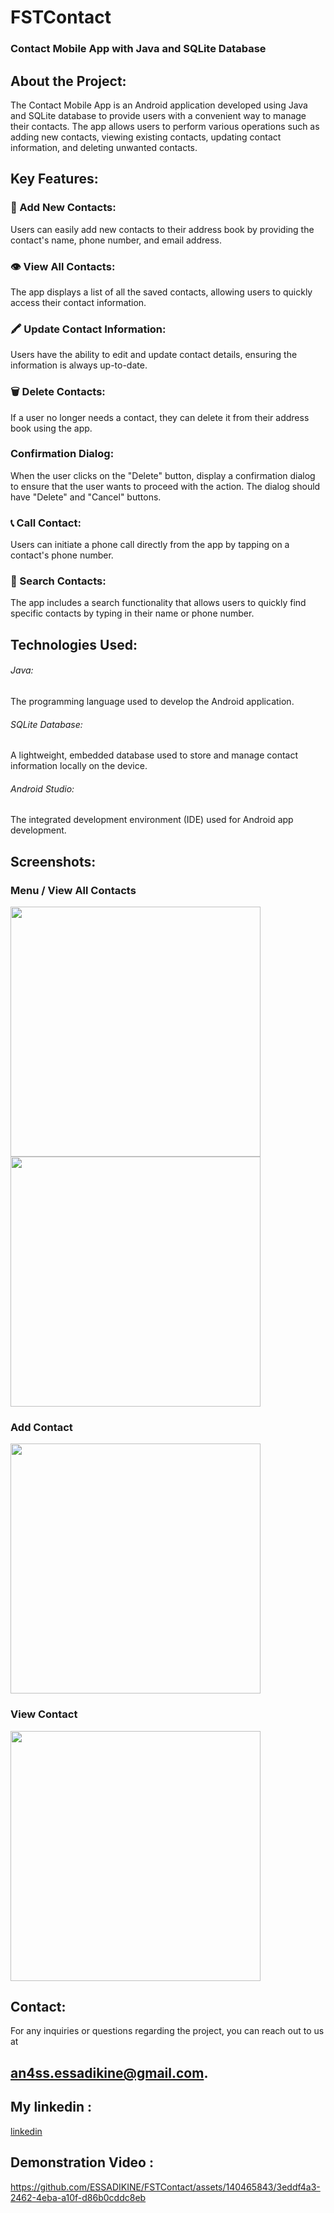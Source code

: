 # FSTContact
### Contact Mobile App with Java and SQLite Database


## About the Project:
The Contact Mobile App is an Android application developed using Java and SQLite database to provide users with a convenient way to manage their contacts. The app allows users to perform various operations such as adding new contacts, viewing existing contacts, updating contact information, and deleting unwanted contacts.

## Key Features:

### 👤 Add New Contacts: 
Users can easily add new contacts to their address book by providing the contact's name, phone number, and email address.

### 👁 View All Contacts: 
The app displays a list of all the saved contacts, allowing users to quickly access their contact information.

### 🖍 Update Contact Information: 
Users have the ability to edit and update contact details, ensuring the information is always up-to-date.

### 🗑 Delete Contacts: 
If a user no longer needs a contact, they can delete it from their address book using the app.
   ### Confirmation Dialog: 
When the user clicks on the "Delete" button, display a confirmation dialog to ensure that the user wants to proceed with the action. The dialog should have "Delete" and "Cancel" buttons.

### 📞 Call Contact: 
Users can initiate a phone call directly from the app by tapping on a contact's phone number.

### 🔎 Search Contacts: 
The app includes a search functionality that allows users to quickly find specific contacts by typing in their name or phone number.

## Technologies Used:

<h6>Java:</h6> The programming language used to develop the Android application.

<h6>SQLite Database:</h6> A lightweight, embedded database used to store and manage contact information locally on the device.

<h6>Android Studio:</h6> The integrated development environment (IDE) used for Android app development.

## Screenshots:

<div><h3>Menu / View All Contacts</h3></div>
<div>
<img src="https://github.com/ESSADIKINE/FSTContact/blob/main/main/Menu.jpg" width="400px">
<img src="https://github.com/ESSADIKINE/FSTContact/blob/main/main/View%20All.jpg" width="400px">
</div>

<div><h3>Add Contact</h3></div>
<div>  
<img src="https://github.com/ESSADIKINE/FSTContact/blob/main/main/Add%20Contact.jpg" width="400px">
</div>  

<div><h3>View Contact</h3></div>
<div> 
<img src="https://github.com/ESSADIKINE/FSTContact/blob/main/main/View%20Contact.jpg" width="400px">
</div>

## Contact:

For any inquiries or questions regarding the project, you can reach out to us at 
## an4ss.essadikine@gmail.com.
## My linkedin : 
<a href="https://www.linkedin.com/in/anass-essadikine-8b398b233">linkedin</a>

## Demonstration Video :
https://github.com/ESSADIKINE/FSTContact/assets/140465843/3eddf4a3-2462-4eba-a10f-d86b0cddc8eb
